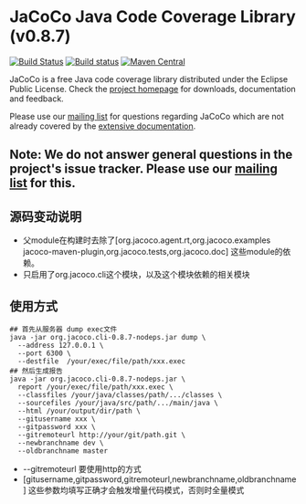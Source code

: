 JaCoCo Java Code Coverage Library (v0.8.7)
=================================

[![Build Status](https://dev.azure.com/jacoco-org/JaCoCo/_apis/build/status/JaCoCo?branchName=master)](https://dev.azure.com/jacoco-org/JaCoCo/_build/latest?definitionId=1&branchName=master)
[![Build status](https://ci.appveyor.com/api/projects/status/g28egytv4tb898d7/branch/master?svg=true)](https://ci.appveyor.com/project/JaCoCo/jacoco/branch/master)
[![Maven Central](https://img.shields.io/maven-central/v/org.jacoco/jacoco.svg)](http://search.maven.org/#search|ga|1|g%3Aorg.jacoco)

JaCoCo is a free Java code coverage library distributed under the Eclipse Public
License. Check the [project homepage](http://www.jacoco.org/jacoco)
for downloads, documentation and feedback.

Please use our [mailing list](https://groups.google.com/forum/?fromgroups=#!forum/jacoco)
for questions regarding JaCoCo which are not already covered by the
[extensive documentation](http://www.jacoco.org/jacoco/trunk/doc/).

Note: We do not answer general questions in the project's issue tracker. Please use our [mailing list](https://groups.google.com/forum/?fromgroups=#!forum/jacoco) for this.
-------------------------------------------------------------------------
## 源码变动说明
- 父module在构建时去除了[org.jacoco.agent.rt,org.jacoco.examples jacoco-maven-plugin,org.jacoco.tests,org.jacoco.doc] 这些module的依赖。
- 只启用了org.jacoco.cli这个模块，以及这个模块依赖的相关模块
## 使用方式
```shell script
## 首先从服务器 dump exec文件
java -jar org.jacoco.cli-0.8.7-nodeps.jar dump \
  --address 127.0.0.1 \
  --port 6300 \
  --destfile  /your/exec/file/path/xxx.exec
## 然后生成报告
java -jar org.jacoco.cli-0.8.7-nodeps.jar \
  report /your/exec/file/path/xxx.exec \
  --classfiles /your/java/classes/path/.../classes \
  --sourcefiles /your/java/src/path/.../main/java \
  --html /your/output/dir/path \
  --gitusername xxx \
  --gitpassword xxx \
  --gitremoteurl http://your/git/path.git \ 
  --newbranchname dev \ 
  --oldbranchname master 
```
- --gitremoteurl 要使用http的方式
- [gitusername,gitpassword,gitremoteurl,newbranchname,oldbranchname] 这些参数均填写正确才会触发增量代码模式，否则时全量模式
